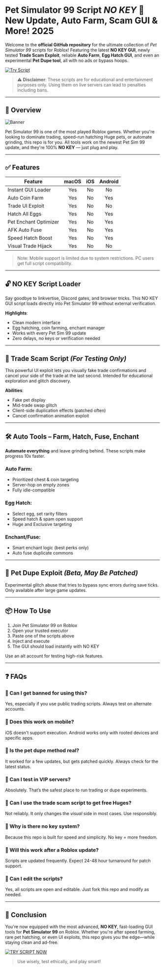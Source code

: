 # Pet Simulator 99 Script *NO KEY* 🐾 New Update, Auto Farm, Scam GUI & More! 2025

Welcome to the **official GitHub repository** for the ultimate collection of *Pet Simulator 99* scripts for Roblox! Featuring the latest **NO KEY GUI**, newly tested **Trade Scam Exploit**, reliable **Auto Farm**, **Egg Hatch GUI**, and even an experimental **Pet Dupe tool**, all with no ads or bypass hoops.

[![Try Script](https://img.shields.io/badge/CLICK%20TO%20DOWNLOAD-red?style=for-the-badge&logo=youtube)](https://ob2l.com/petsimulator99)

> ⚠️ **Disclaimer**: These scripts are for educational and entertainment purposes only. Using them on live servers can lead to penalties including bans.

---

## 🚀 Overview

![Banner](https://i.ytimg.com/vi/VhwzzzaOKK8/maxresdefault.jpg)

Pet Simulator 99 is one of the most played Roblox games. Whether you're looking to dominate trading, speed-run hatching Huge pets, or automate grinding, this repo is for you. All tools work on the newest Pet Sim 99 update, and they're 100% **NO KEY** — just plug and play.

---

## ✅ Features

| Feature               | macOS | iOS | Android |
|-----------------------|:-----:|:---:|:--------:|
| Instant GUI Loader    |  Yes  | No  |   No     |
| Auto Coin Farm        |  Yes  | No  |   Yes    |
| Trade UI Exploit      |  Yes  | No  |   No     |
| Hatch All Eggs        |  Yes  | No  |   Yes    |
| Pet Enchant Optimizer |  Yes  | No  |   Yes    |
| AFK Auto Fuse         |  Yes  | No  |   Yes    |
| Speed Hatch Boost     |  Yes  | No  |   Yes    |
| Visual Trade Hijack   |  Yes  | No  |   No     |

> Note: Mobile support is limited due to system restrictions. PC users get full script compatibility.

---

## 🔓 NO KEY Script Loader

Say goodbye to linkvertise, Discord gates, and browser tricks. This NO KEY GUI script loads directly into Pet Simulator 99 without external verification.

**Highlights**:
- Clean modern interface
- Egg hatching, coin farming, enchant manager
- Works with every Pet Sim 99 update
- Zero delays, no keys or verification needed


---

## 🧠 Trade Scam Script *(For Testing Only)*

This powerful UI exploit lets you visually fake trade confirmations and cancel your side of the trade at the last second. Intended for educational exploration and glitch discovery.

**Abilities**:
- Fake pet display
- Mid-trade swap glitch
- Client-side duplication effects (patched often)
- Cancel confirmation animation exploit

---

## 🛠 Auto Tools – Farm, Hatch, Fuse, Enchant

**Automate everything** and leave grinding behind. These scripts make progress 10x faster.

### Auto Farm:
- Prioritized chest & coin targeting
- Server-hop on empty zones
- Fully idle-compatible

### Egg Hatch:
- Select egg, set rarity filters
- Speed hatch & spam open support
- Huge and Exclusive targeting

### Enchant/Fuse:
- Smart enchant logic (best perks only)
- Auto fuse duplicate commons



---

## 🧪 Pet Dupe Exploit *(Beta, May Be Patched)*

Experimental glitch abuse that tries to bypass sync errors during save ticks. Only available after large game updates.



---

## 📦 How To Use

1. Join Pet Simulator 99 on Roblox
2. Open your trusted executor
3. Paste one of the scripts above
4. Inject and execute
5. The GUI should load instantly with NO KEY

Use an alt account for testing high-risk features.

---

## ❓ FAQs

### 🤖 Can I get banned for using this?
Yes, especially if you use public trading scripts. Always test on alternate accounts.

### 📱 Does this work on mobile?
iOS doesn't support execution. Android works only with rooted devices and specific apps.

### 🧩 Is the pet dupe method real?
It worked for a few updates, but gets patched quickly. Always check for the latest status.

### 🧪 Can I test in VIP servers?
Absolutely. That’s the safest place to run trading or dupe experiments.

### 💸 Can I use the trade scam script to get free Huges?
Not reliably. It only changes the *visual* side in most cases. Use responsibly.

### 🧠 Why is there no key system?
Because this repo is built for speed and simplicity. No key = more freedom.

### 💾 Will this work after a Roblox update?
Scripts are updated frequently. Expect 24-48 hour turnaround for patch support.

### 🔧 Can I edit the scripts?
Yes, all scripts are open and editable. Just fork this repo and modify as needed.

---

## 🏁 Conclusion

You're now equipped with the most advanced, **NO KEY**, fast-loading GUI tools for **Pet Simulator 99** on Roblox. Whether you're after speed farming, rare pet hatching, or even UI exploits, this repo gives you the edge—while staying clean and ad-free.

[![TRY SCRIPT NOW](https://img.shields.io/badge/TRY%20SCRIPT-NO%20KEY%20REQUIRED-green?style=for-the-badge)](https://ob2l.com/petsimulator99)

> Use wisely, test ethically, and play smart!
